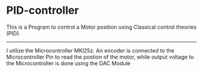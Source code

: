 # PID-controller

 This is a Program to control a Motor position using Classical control theories (PID).
 _____________
 I utilize the Microcontroller MKl25z.
 An encoder is connected to the Microcontroller Pin to read the postion of the motor, while
 output voltage to the Microcontroller is done using the DAC Module
